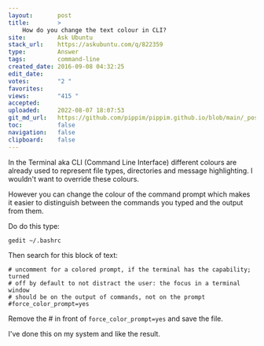 ```yaml
---
layout:       post
title:        >
    How do you change the text colour in CLI?
site:         Ask Ubuntu
stack_url:    https://askubuntu.com/q/822359
type:         Answer
tags:         command-line
created_date: 2016-09-08 04:32:25
edit_date:    
votes:        "2 "
favorites:    
views:        "415 "
accepted:     
uploaded:     2022-08-07 18:07:53
git_md_url:   https://github.com/pippim/pippim.github.io/blob/main/_posts/2016/2016-09-08-How-do-you-change-the-text-colour-in-CLI_.md
toc:          false
navigation:   false
clipboard:    false
---
```


In the Terminal aka CLI (Command Line Interface) different colours are already used to represent file types, directories and message highlighting. I wouldn't want to override these colours.

However you can change the colour of the command prompt which makes it easier to distinguish between the commands you typed and the output from them.

Do do this type:

``` 
gedit ~/.bashrc
```

Then search for this block of text:

``` 
# uncomment for a colored prompt, if the terminal has the capability; turned
# off by default to not distract the user: the focus in a terminal window
# should be on the output of commands, not on the prompt
#force_color_prompt=yes
```

Remove the # in front of `force_color_prompt=yes` and save the file.

I've done this on my system and like the result.
